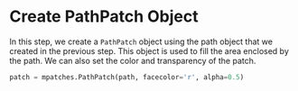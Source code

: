 # Create PathPatch Object

In this step, we create a `PathPatch` object using the path object that we created in the previous step. This object is used to fill the area enclosed by the path. We can also set the color and transparency of the patch.

```python
patch = mpatches.PathPatch(path, facecolor='r', alpha=0.5)
```
